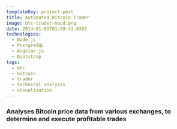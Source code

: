 ```yaml
---
templateKey: project-post
title: Automated Bitcoin Trader
image: btc-trader-macd.png
date: 2014-01-01T01:59:43.036Z
technologies:
  - Node.js
  - PostgreSQL
  - Angular.js
  - Bootstrap
tags:
  - btc
  - bitcoin
  - trader
  - technical analysis
  - visualisation
---
```

### Analyses Bitcoin price data from various exchanges, to determine and execute profitable trades